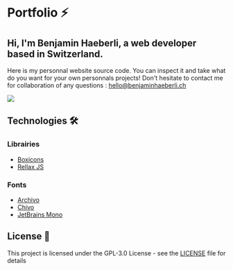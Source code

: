 # Portfolio ⚡️

## Hi, I'm Benjamin Haeberli, a web developer based in Switzerland.

Here is my personnal website source code. You can inspect it and take what do you want for your own personnals projects! Don't hesitate to contact me for collaboration of any questions : hello@benjaminhaeberli.ch

<img src="https://i.imgur.com/jY8eT4C.png"></img>


## Technologies 🛠️

### Librairies
- [Boxicons](https://boxicons.com/usage/)
- [Rellax JS](https://dixonandmoe.com/rellax/)

### Fonts
- [Archivo](https://fonts.google.com/specimen/Archivo)
- [Chivo](https://fonts.google.com/specimen/Chivo)
- [JetBrains Mono](https://www.jetbrains.com/fr-fr/lp/mono/)

## License 📄

This project is licensed under the GPL-3.0 License - see the [LICENSE](./LICENSE) file for details